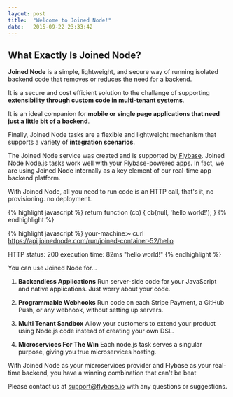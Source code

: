 ```yaml
---
layout: post
title:  "Welcome to Joined Node!"
date:   2015-09-22 23:33:42
---
```


## What Exactly Is Joined Node?

**Joined Node** is a simple, lightweight, and secure way of running isolated backend code that removes or reduces the need for a backend.

It is a secure and cost efficient solution to the challange of supporting **extensibility through custom code in multi-tenant systems**.

It is an ideal companion for **mobile or single page applications that need just a little bit of a backend**.

Finally, Joined Node tasks are a flexible and lightweight mechanism that supports a variety of **integration scenarios**.

The Joined Node service was created and is supported by [Flybase](http://flybase.io). Joined Node Node.js tasks work well with your Flybase-powered apps. In fact, we are using Joined Node internally as a key element of our real-time app backend platform.

With Joined Node, all you need to run code is an HTTP call, that's it, no provisioning. no deployment.

{% highlight javascript %}
return function (cb) {
  cb(null, 'hello world!');
}
{% endhighlight %}


{% highlight javascript %}
your-machine:~ curl https://api.joinednode.com/run/joined-container-52/hello

HTTP status: 200
execution time: 82ms
"hello world!"
{% endhighlight %}

You can use Joined Node for...

1. **Backendless Applications** Run server-side code for your JavaScript and native applications. Just worry about your code.

2. **Programmable Webhooks** Run code on each Stripe Payment, a GitHub Push, or any webhook, without setting up servers.

3. **Multi Tenant Sandbox** Allow your customers to extend your product using Node.js code instead of creating your own DSL.

4. **Microservices For The Win** Each node.js task serves a singular purpose, giving you true microservices hosting.

With Joined Node as your microservices provider and Flybase as your real-time backend, you have a winning combination that can't be beat

Please contact us at [support@flybase.io](mailto:support@flybase.io) with any questions or suggestions.
